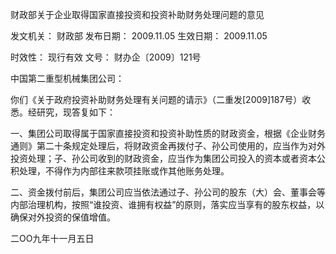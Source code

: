 
	
		
	
财政部关于企业取得国家直接投资和投资补助财务处理问题的意见
	
	
发文机关：	财政部
发布日期：	2009.11.05
生效日期：	2009.11.05
	
时效性：	现行有效
文号：	财办企〔2009〕121号
	
	

	
	

	
	

中国第二重型机械集团公司：

你们《关于政府投资补助财务处理有关问题的请示》（二重发[2009]187号）收悉。经研究，现答复如下：

一、集团公司取得属于国家直接投资和投资补助性质的财政资金，根据《企业财务通则》第二十条规定处理后，将财政资金再拨付子、孙公司使用的，应当作为对外投资处理；子、孙公司收到的财政资金，应当作为集团公司投入的资本或者资本公积处理，不得作为内部往来款项挂账或作其他账务处理。

二、资金拨付前后，集团公司应当依法通过子、孙公司的股东（大）会、董事会等内部治理机构，按照“谁投资、谁拥有权益”的原则，落实应当享有的股东权益，以确保对外投资的保值增值。

二OO九年十一月五日
